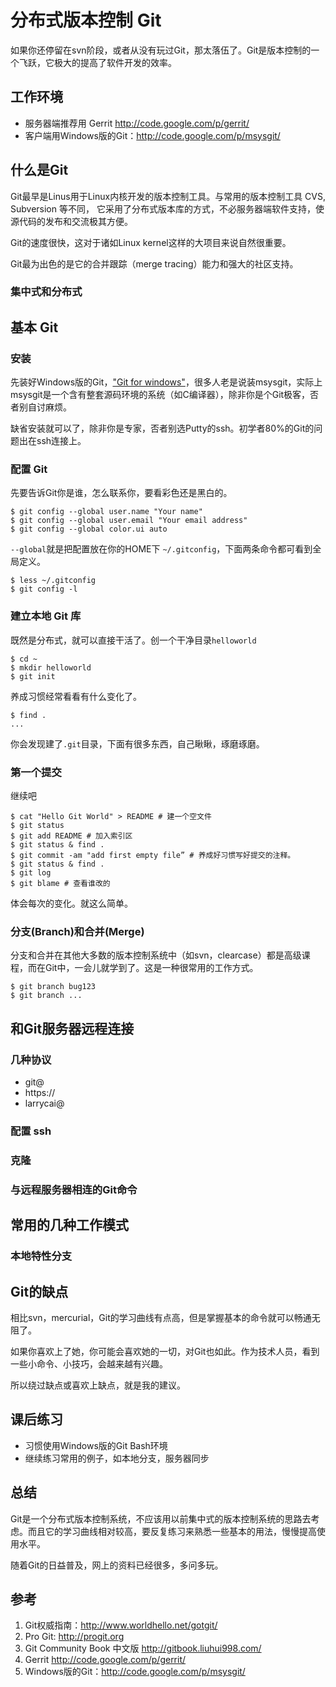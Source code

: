 # 分布式版本控制 Git #
如果你还停留在svn阶段，或者从没有玩过Git，那太落伍了。Git是版本控制的一个飞跃，它极大的提高了软件开发的效率。

## 工作环境 ##
 * 服务器端推荐用 Gerrit <http://code.google.com/p/gerrit/>
 * 客户端用Windows版的Git：<http://code.google.com/p/msysgit/>
 
## 什么是Git ##
Git最早是Linus用于Linux内核开发的版本控制工具。与常用的版本控制工具 CVS, Subversion 等不同， 它采用了分布式版本库的方式，不必服务器端软件支持，使源代码的发布和交流极其方便。 

Git的速度很快，这对于诸如Linux kernel这样的大项目来说自然很重要。 

Git最为出色的是它的合并跟踪（merge tracing）能力和强大的社区支持。

### 集中式和分布式 ###



## 基本 Git ##
### 安装 ###
先装好Windows版的Git，["Git for windows"](http://code.google.com/p/msysgit/downloads/list?can=3&q=official+Git)，很多人老是说装msysgit，实际上msysgit是一个含有整套源码环境的系统（如C编译器），除非你是个Git极客，否者别自讨麻烦。

缺省安装就可以了，除非你是专家，否者别选Putty的ssh。初学者80%的Git的问题出在ssh连接上。

### 配置 Git ###
先要告诉Git你是谁，怎么联系你，要看彩色还是黑白的。

    $ git config --global user.name "Your name"  
	$ git config --global user.email "Your email address"
	$ git config --global color.ui auto

`--global`就是把配置放在你的HOME下 `~/.gitconfig`，下面两条命令都可看到全局定义。

    $ less ~/.gitconfig	
	$ git config -l
	
### 建立本地 Git 库 ###
既然是分布式，就可以直接干活了。创一个干净目录`helloworld`

    $ cd ~
	$ mkdir helloworld
	$ git init
	
养成习惯经常看看有什么变化了。

    $ find .
	...
	
你会发现建了`.git`目录，下面有很多东西，自己瞅瞅，琢磨琢磨。

### 第一个提交 ###
继续吧

    $ cat "Hello Git World" > README # 建一个空文件
	$ git status 
	$ git add README # 加入索引区
	$ git status & find .
	$ git commit -am "add first empty file” # 养成好习惯写好提交的注释。
	$ git status & find .
	$ git log
	$ git blame # 查看谁改的
	
体会每次的变化。就这么简单。

### 分支(Branch)和合并(Merge) ###
分支和合并在其他大多数的版本控制系统中（如svn，clearcase）都是高级课程，而在Git中，一会儿就学到了。这是一种很常用的工作方式。

    $ git branch bug123
	$ git branch ...
	
	
## 和Git服务器远程连接 ##
 
### 几种协议 ###
 * git@
 * https://
 * larrycai@
 
### 配置 ssh ###

### 克隆 ###

### 与远程服务器相连的Git命令 ###

## 常用的几种工作模式 ##
### 本地特性分支 ###
## Git的缺点 ##
相比svn，mercurial，Git的学习曲线有点高，但是掌握基本的命令就可以畅通无阻了。

如果你喜欢上了她，你可能会喜欢她的一切，对Git也如此。作为技术人员，看到一些小命令、小技巧，会越来越有兴趣。

所以绕过缺点或喜欢上缺点，就是我的建议。

## 课后练习 ##
 * 习惯使用Windows版的Git Bash环境
 * 继续练习常用的例子，如本地分支，服务器同步
 
## 总结 ##
Git是一个分布式版本控制系统，不应该用以前集中式的版本控制系统的思路去考虑。而且它的学习曲线相对较高，要反复练习来熟悉一些基本的用法，慢慢提高使用水平。

随着Git的日益普及，网上的资料已经很多，多问多玩。

## 参考 ##
 1. Git权威指南：<http://www.worldhello.net/gotgit/>
 2. Pro Git: <http://progit.org>
 3. Git Community Book 中文版 <http://gitbook.liuhui998.com/>
 4. Gerrit <http://code.google.com/p/gerrit/>
 5. Windows版的Git：<http://code.google.com/p/msysgit/>

